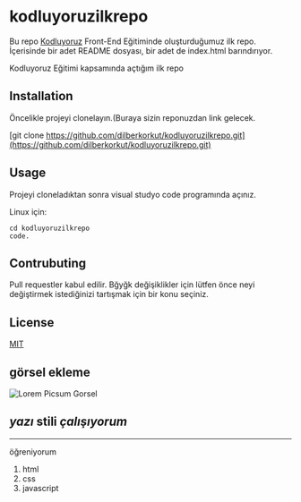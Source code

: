 # kodluyoruzilkrepo
Bu repo [Kodluyoruz](https://kodluyoruz.org/tr/kodluyoruz/) Front-End Eğitiminde oluşturduğumuz ilk repo. İçerisinde bir adet README dosyası, bir adet de index.html barındırıyor.

Kodluyoruz Eğitimi kapsamında açtığım ilk repo

## Installation

Öncelikle projeyi clonelayın.(Buraya sizin reponuzdan link gelecek.

[git clone https://github.com/dilberkorkut/kodluyoruzilkrepo.git](https://github.com/dilberkorkut/kodluyoruzilkrepo.git)


## Usage 

Projeyi cloneladıktan sonra visual studyo code programında açınız.

Linux için:

```
cd kodluyoruzilkrepo
code.
```
## Contrubuting 

Pull requestler kabul edilir. Bğyğk değişiklikler için lütfen önce neyi değiştirmek istediğinizi tartışmak için bir konu seçiniz.

## License

[MIT](https://choosealicense.com/licenses/mit/)

## görsel ekleme

![Lorem Picsum Gorsel](https://picsum.photos/id/1/200/300)

*yazı* **stili** ***çalışıyorum***
---
----------------

öğreniyorum
1. html
2. css
3. javascript

